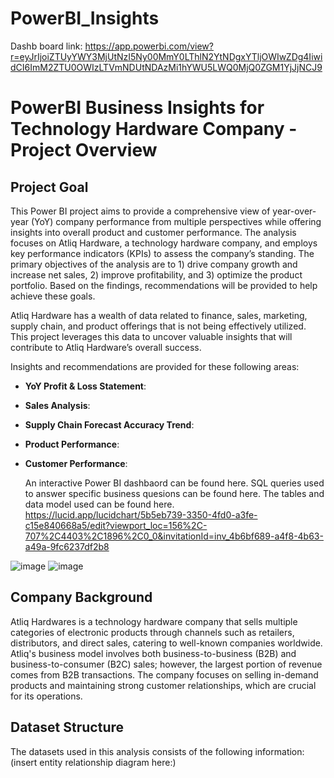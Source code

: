# PowerBI_Insights
Dashb board link:
https://app.powerbi.com/view?r=eyJrIjoiZTUyYWY3MjUtNzI5Ny00MmY0LThlN2YtNDgxYTljOWIwZDg4IiwidCI6ImM2ZTU0OWIzLTVmNDUtNDAzMi1hYWU5LWQ0MjQ0ZGM1YjJjNCJ9

# PowerBI Business Insights for Technology Hardware Company - Project Overview

## Project Goal
This Power BI project aims to provide a comprehensive view of year-over-year (YoY) company performance from multiple perspectives while offering insights into overall product and customer performance. The analysis focuses on Atliq Hardware, a technology hardware company, and employs key performance indicators (KPIs) to assess the company’s standing. The primary objectives of the analysis are to 1) drive company growth and increase net sales, 2) improve profitability, and 3) optimize the product portfolio. Based on the findings, recommendations will be provided to help achieve these goals.

Atliq Hardware has a wealth of data related to finance, sales, marketing, supply chain, and product offerings that is not being effectively utilized. This project leverages this data to uncover valuable insights that will contribute to Atliq Hardware’s overall success.

Insights and recommendations are provided for these following areas:
- **YoY Profit & Loss Statement**:
- **Sales Analysis**:
- **Supply Chain Forecast Accuracy Trend**:
- **Product Performance**:
- **Customer Performance**:

  An interactive Power BI dashbaord can be found here.
  SQL queries used to answer specific business quesions can be found here.
  The tables and data model used can be found here. https://lucid.app/lucidchart/5b5eb739-3350-4fd0-a3fe-c15e840668a5/edit?viewport_loc=156%2C-707%2C4403%2C1896%2C0_0&invitationId=inv_4b6bf689-a4f8-4b63-a49a-9fc6237df2b8

![image](https://github.com/user-attachments/assets/452d9c24-da71-4bbe-a296-0fe1110066c5)
![image](https://github.com/user-attachments/assets/4706219d-a5fe-4544-bd22-7bf7ecf96e2a)










## Company Background
Atliq Hardwares is a technology hardware company that sells multiple categories of electronic products through channels such as retailers, distributors, and direct sales, catering to well-known companies worldwide. Atliq's business model involves both business-to-business (B2B) and business-to-consumer (B2C) sales; however, the largest portion of revenue comes from B2B transactions. The company focuses on selling in-demand products and maintaining strong customer relationships, which are crucial for its operations.

## Dataset Structure
The datasets used in this analysis consists of the following information:
(insert entity relationship diagram here:)


